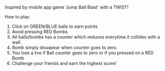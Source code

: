 Inspired by mobile app game 'Jump Ball Blast' with a TWIST!

How to play:

1. Click on GREEN/BLUE balls to earn points
2. Avoid pressing RED Bombs
3. All balls/bombs has a counter which reduces everytime it collides with a wall.
4. Bomb simply dissapear when counter goes to zero.
5. You lose a live if Ball counter goes to zero or if you pressed on a RED Bomb
6. Challenge your friends and earn the highest score!

